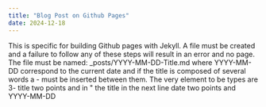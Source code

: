 ```yaml
---
title: "Blog Post on Github Pages"
date: 2024-12-18
---
```

This is specific for building Github pages with Jekyll. A file must be created and a failure to follow any of these steps will result in an error and no page.
The file must be named: _posts/YYYY-MM-DD-Title.md
where YYYY-MM-DD correspond to the current date and if the title is composed of several words a - must be inserted between them.
The very element to be types are 3- title two points and in " the title in the next line date two points and YYYY-MM-DD
